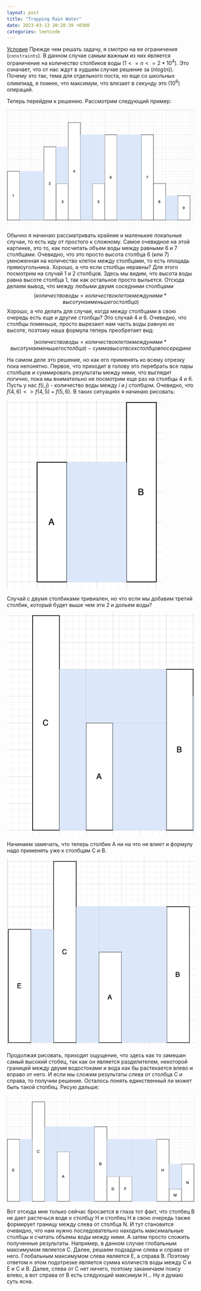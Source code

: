 ```yaml
---
layout: post
title: "Trapping Rain Water"
date: 2023-03-13 20:28:39 +0300
categories: leetcode
---
```


[Условие](https://leetcode.com/problems/trapping-rain-water/)
Прежде чем решать задачу, я смотрю на ее ограничения (`constraints`). В данном случае самым важным из них является ограничение на количество столбиков воды $(1 <= n <= 2 * 10^4)$. Это означает, что от нас ждут в худшем случае решение за $(nlog(n))$. Почему это так, тема для отдельного поста, но еще со школьных олимпиад, я помню, что максимум, что влезает в секунду это $(10^6)$ операций.

Теперь перейдем к решению. Рассмотрим следующий пример:

![alt text](images/leetcode/trapping_rain_water/image1.png)

Обычно я начинаю рассматривать крайние и маленькие локальные случаи, то есть иду от простого к сложному. Самое очевидное на этой картинке, это то, как посчитать объем воды между равными 6 и 7 столбцами. Очевидно, что это просто высота столбца 6 (или 7) умноженная на количество клеток между столбцами, то есть площадь прямоугольника. Хорошо, а что если столбцы неравны? Для этого посмотрим на случай 1 и 2 столбцов. Здесь мы видим, что высота воды равна высоте столбца 1, так как остальное просто выльется. Отсюда делаем вывод, что между любыми двумя соседними столбцами $$(количество воды = количество клеток между ними * высоту наименьшего столбца)$$
Хорошо, а что делать для случая, когда между столбцами в свою очередь есть еще и другие столбцы? Это случай 4 и 6. Очевидно, что столбцы поменьше, просто вырезают нам часть воды равную их высоте, поэтому наша формула теперь преобретает вид:

$$(количество воды = количество клеток между ними * высоту наименьшего столбца) - сумма высот всех столбцов посередине$$

На самом деле это решение, но как его применять ко всему отрезку пока непонятно. Первое, что приходит в голову это перебрать все пары столбцов и суммировать результаты между ними, что выглядит логично, пока мы внимательно не посмотрим еще раз на столбцы 4 и 6. Пусть у нас $f(i,j)$ - количество воды между $i$ и $j$ столбцом. Очевидно, что $f(4,6) <> f(4,5) + f(5,6)$. В таких ситуациях я начинаю рисовать:

![alt text](images/leetcode/trapping_rain_water/image2.png)

Случай с двумя столбиками тривиален, но что если мы добавим третий столбик, который будет выше чем эти 2 и дольем воды?

![alt text](images/leetcode/trapping_rain_water/image3.png)

Начинаем замечать, что теперь столбик A ни на что не влиет и формулу надо применять уже к столбцам C и B.

![alt text](images/leetcode/trapping_rain_water/image4.png)

Продолжая рисовать, приходит ощущение, что здесь как то замешан самый высокий стобец, так как он является разделителем, некоторой границей между двумя водостоками и вода как бы растекается влево и вправо от него. И если мы сложим результаты слева от столбца C и справа, то получим решение. Осталось понять единственный ли может быть такой столбец. Рисую дальше:

![alt text](images/leetcode/trapping_rain_water/image5.png)

Вот отсюда мне только сейчас бросается в глаза тот факт, что столбец B не дает растечься воде к столбцу H и столбец H в свою очередь также формирует границу между слева от столбца N. И тут становится очевидно, что нам нужно последовательно находить максимальные столбцы и считать объемы воды между ними. А затем просто сложить полученные результаты. Например, в данном случае глобальным максимумом является C. Далее, решаем подзадачи слева и справа от него. Глобальным максимумом слева является E, а справа B. Поэтому ответом н этом подотрезке является сумма количеств воды между C и E и C и B. Далее, слева от С нет ничего, поэтому заканичаем поису влево, а вот справа от B есть следующий максимум H... Ну я думаю суть ясна.
